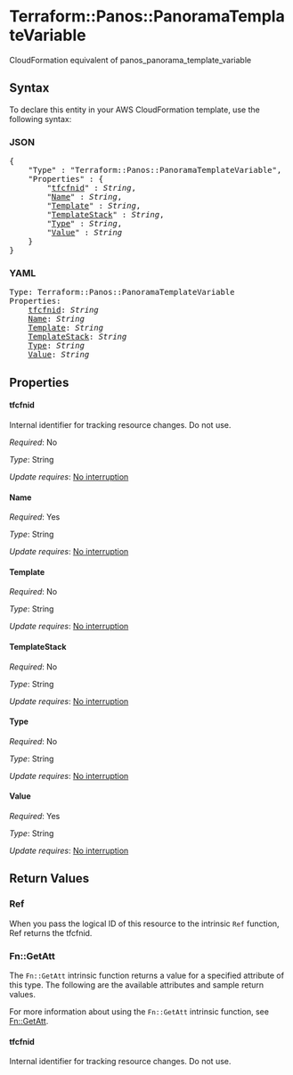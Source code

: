 # Terraform::Panos::PanoramaTemplateVariable

CloudFormation equivalent of panos_panorama_template_variable

## Syntax

To declare this entity in your AWS CloudFormation template, use the following syntax:

### JSON

<pre>
{
    "Type" : "Terraform::Panos::PanoramaTemplateVariable",
    "Properties" : {
        "<a href="#tfcfnid" title="tfcfnid">tfcfnid</a>" : <i>String</i>,
        "<a href="#name" title="Name">Name</a>" : <i>String</i>,
        "<a href="#template" title="Template">Template</a>" : <i>String</i>,
        "<a href="#templatestack" title="TemplateStack">TemplateStack</a>" : <i>String</i>,
        "<a href="#type" title="Type">Type</a>" : <i>String</i>,
        "<a href="#value" title="Value">Value</a>" : <i>String</i>
    }
}
</pre>

### YAML

<pre>
Type: Terraform::Panos::PanoramaTemplateVariable
Properties:
    <a href="#tfcfnid" title="tfcfnid">tfcfnid</a>: <i>String</i>
    <a href="#name" title="Name">Name</a>: <i>String</i>
    <a href="#template" title="Template">Template</a>: <i>String</i>
    <a href="#templatestack" title="TemplateStack">TemplateStack</a>: <i>String</i>
    <a href="#type" title="Type">Type</a>: <i>String</i>
    <a href="#value" title="Value">Value</a>: <i>String</i>
</pre>

## Properties

#### tfcfnid

Internal identifier for tracking resource changes. Do not use.

_Required_: No

_Type_: String

_Update requires_: [No interruption](https://docs.aws.amazon.com/AWSCloudFormation/latest/UserGuide/using-cfn-updating-stacks-update-behaviors.html#update-no-interrupt)

#### Name

_Required_: Yes

_Type_: String

_Update requires_: [No interruption](https://docs.aws.amazon.com/AWSCloudFormation/latest/UserGuide/using-cfn-updating-stacks-update-behaviors.html#update-no-interrupt)

#### Template

_Required_: No

_Type_: String

_Update requires_: [No interruption](https://docs.aws.amazon.com/AWSCloudFormation/latest/UserGuide/using-cfn-updating-stacks-update-behaviors.html#update-no-interrupt)

#### TemplateStack

_Required_: No

_Type_: String

_Update requires_: [No interruption](https://docs.aws.amazon.com/AWSCloudFormation/latest/UserGuide/using-cfn-updating-stacks-update-behaviors.html#update-no-interrupt)

#### Type

_Required_: No

_Type_: String

_Update requires_: [No interruption](https://docs.aws.amazon.com/AWSCloudFormation/latest/UserGuide/using-cfn-updating-stacks-update-behaviors.html#update-no-interrupt)

#### Value

_Required_: Yes

_Type_: String

_Update requires_: [No interruption](https://docs.aws.amazon.com/AWSCloudFormation/latest/UserGuide/using-cfn-updating-stacks-update-behaviors.html#update-no-interrupt)

## Return Values

### Ref

When you pass the logical ID of this resource to the intrinsic `Ref` function, Ref returns the tfcfnid.

### Fn::GetAtt

The `Fn::GetAtt` intrinsic function returns a value for a specified attribute of this type. The following are the available attributes and sample return values.

For more information about using the `Fn::GetAtt` intrinsic function, see [Fn::GetAtt](https://docs.aws.amazon.com/AWSCloudFormation/latest/UserGuide/intrinsic-function-reference-getatt.html).

#### tfcfnid

Internal identifier for tracking resource changes. Do not use.

